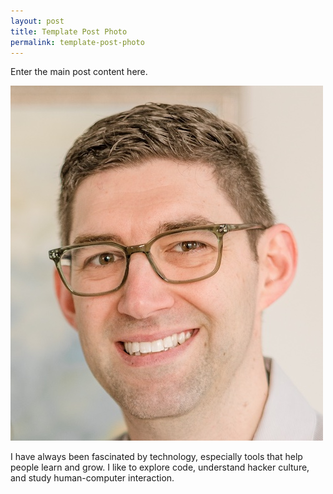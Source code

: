 ```yaml
---
layout: post
title: Template Post Photo
permalink: template-post-photo
---
```


Enter the main post content here.

![This is a photo of me.](/assets/photo-about_me.jpg)

I have always been fascinated by technology, especially tools that help people learn and grow. I like to explore code, understand hacker culture, and study human-computer interaction.
